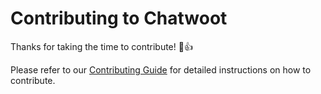 # Contributing to Chatwoot

Thanks for taking the time to contribute! :tada::+1:

Please refer to our [Contributing Guide](https://www.monday.com.vn/docs/contributing-guide) for detailed instructions on how to contribute.
